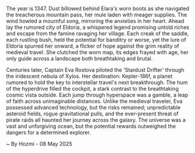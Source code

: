 
The year is 1347.  Dust billowed behind Elara's worn boots as she navigated the treacherous mountain pass, her mule laden with meager supplies.  The wind howled a mournful song, mirroring the anxieties in her heart.  Ahead lay the rumored city of Eldoria, a whispered legend promising untold riches and escape from the famine ravaging her village.  Each creak of the saddle, each rustling bush, held the potential for banditry or worse, yet the lure of Eldoria spurred her onward, a flicker of hope against the grim reality of medieval travel.  She clutched the worn map, its edges frayed with age, her only guide across a landscape both breathtaking and brutal.


Centuries later, Captain Eva Rostova piloted the 'Stardust Drifter' through the iridescent nebula of Xylos.  Her destination: Kepler-186f, a planet rumored to hold the key to interstellar travel's next breakthrough.  The hum of the hyperdrive filled the cockpit, a stark contrast to the breathtaking cosmic vista outside.  Each jump through hyperspace was a gamble, a leap of faith across unimaginable distances.  Unlike the medieval traveler, Eva possessed advanced technology, but the risks remained; unpredictable asteroid fields, rogue gravitational pulls, and the ever-present threat of pirate raids all haunted her journey across the galaxy.  The universe was a vast and unforgiving ocean, but the potential rewards outweighed the dangers for a determined explorer.

~ By Hozmi - 08 May 2025
